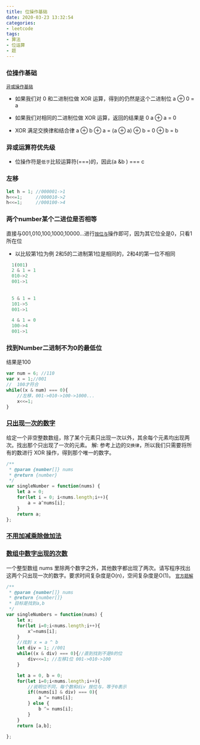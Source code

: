```yaml
---
title: 位操作基础
date: 2020-03-23 13:32:54
categories:
- leetcode
tags:
- 算法
- 位运算
- 题
---
```


### 位操作基础
[`异或操作基础`](https://developer.mozilla.org/zh-CN/docs/Web/JavaScript/Reference/Operators/Bitwise_Operators#Bitwise_XOR)
<!-- more -->
* 如果我们对 0 和二进制位做 XOR 运算，得到的仍然是这个二进制位
a ⊕ 0 = a

* 如果我们对相同的二进制位做 XOR 运算，返回的结果是 0
a ⊕ a = 0

* XOR 满足交换律和结合律
a ⊕ b ⊕ a = (a ⊕ a) ⊕ b = 0 ⊕ b = b

### 异或运算符优先级
* 位操作符是`低于`比较运算符(===)的，因此(a &b ) === c

### 左移

```javascript
let h = 1; //000001->1
h<<=1;     //000010->2
h<<=1;     //000100->4
```

### 两个number某个二进位是否相等
直接与001,010,100,1000,10000...进行[`按位与`](https://developer.mozilla.org/zh-CN/docs/Web/JavaScript/Reference/Operators/Bitwise_Operators#Bitwise_AND)操作即可，因为其它位全是0，只看1所在位

* 以比较第1位为例
2和5的二进制第1位是相同的，2和4的第一位不相同
```javascript
  1(001)
  2 & 1 = 1
  010->2
  001->1
  
  
  5 & 1 = 1
  101->5
  001->1

  4 & 1 = 0
  100->4
  001->1
```

### 找到Number二进制不为0的最低位
结果是100
```javascript
var num = 6; //110
var x = 1;//001
//  100才符合
while((x & num) === 0){
    //左移，001->010->100->1000...
    x<<=1;
}
```

### [只出现一次的数字](https://leetcode-cn.com/problems/single-number/)
给定一个非空整数数组，除了某个元素只出现一次以外，其余每个元素均出现两次。找出那个只出现了一次的元素。
解: 参考上边的`交换律`，所以我们只需要将所有的数进行 XOR 操作，得到那个唯一的数字。
```javascript
/**
 * @param {number[]} nums
 * @return {number}
 */
var singleNumber = function(nums) {
    let a = 0;
    for(let i = 0; i<nums.length;i++){
        a = a^nums[i];
    }
    return a;
};
```
### [不用加减乘除做加法](/2020/04/01/bu-yong-jia-jian-cheng-chu-zuo-jia-fa-lcof/)

### [数组中数字出现的次数](https://leetcode-cn.com/problems/shu-zu-zhong-shu-zi-chu-xian-de-ci-shu-lcof/)
一个整型数组 nums 里除两个数字之外，其他数字都出现了两次。请写程序找出这两个只出现一次的数字。要求时间复杂度是O(n)，空间复杂度是O(1)。
[`官方题解`](https://leetcode-cn.com/problems/shu-zu-zhong-shu-zi-chu-xian-de-ci-shu-lcof/solution/shu-zu-zhong-shu-zi-chu-xian-de-ci-shu-by-leetcode/)
```javascript
/**
 * @param {number[]} nums
 * @return {number[]}
 * 目标是找到a,b
 */
var singleNumbers = function(nums) {
    let x;
    for(let i=0;i<nums.length;i++){
        x^=nums[i];
    }
    //找到 x = a ^ b
    let div = 1; //001
    while((x & div) === 0){//直到找到不是0的位
        div<<=1; //左移1位 001->010->100
    }

    let a = 0, b = 0;
    for(let i=0;i<nums.length;i++){
        //说明位不同，每个数和div 按位与，等于0表示
        if((nums[i] & div) === 0){
            a ^= nums[i];
        } else {
            b ^= nums[i];
        }
    }
    return [a,b];

};
```
